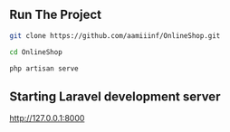 
## Run The Project
```bash
git clone https://github.com/aamiiinf/OnlineShop.git

cd OnlineShop

php artisan serve

```
## Starting Laravel development server

http://127.0.0.1:8000

